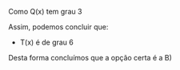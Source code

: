   Como  Q(x) tem grau 3 

 Assim, podemos concluir que: 

  -  T(x) é de grau 6

  Desta forma concluímos que a opção certa é a B)
